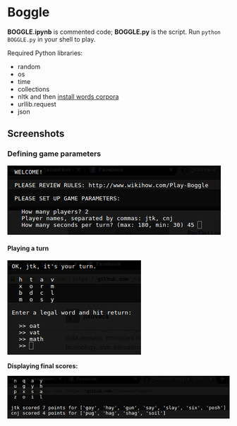 # Boggle

**BOGGLE.ipynb** is commented code; **BOGGLE.py** is the script. Run `python BOGGLE.py` in your shell to play.

Required Python libraries:

- random
- os
- time
- collections
- nltk and then [install words corpora](http://www.nltk.org/data.html)
- urllib.request
- json

## Screenshots

### Defining game parameters

![Defining game parameters](illos/game-parameters.png)

#### Playing a turn

![Playing a turn](illos/game-turn.png)

**Displaying final scores:**

![Displaying final scores](illos/game-score.png)
